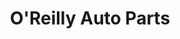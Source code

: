 ---
title: "O'Reilly Auto Parts"
url: /lincoln/oreilly-auto-parts-cornhusker-highway/
shop: car parts
---